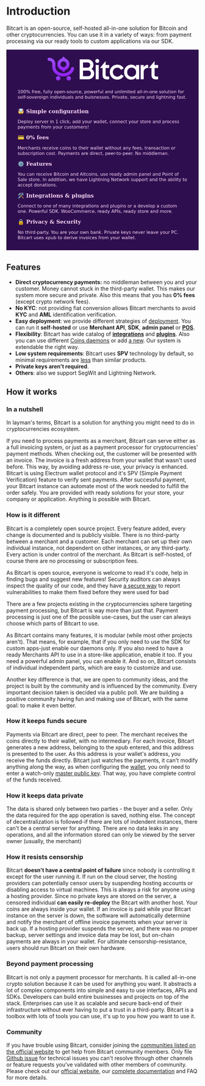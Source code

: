 # Introduction

Bitcart is an open-source, self-hosted all-in-one solution for Bitcoin and other cryptocurrencies. You can use it in a variety of ways: from payment processing via our ready tools to custom applications via our SDK.

![](.gitbook/assets/bitcart-platform-presents.png)

## Features <a href="#features" id="features"></a>

- **Direct cryptocurrency payments:** no middleman between you and your customer. Money cannot stuck in the third-party wallet. This makes our system more secure and private. Also this means that you has **0% fees** (except crypto network fees).
- **No KYC**: not providing fiat conversion allows Bitcart merchants to avoid **KYC** and **AML** identification verification.
- **Easy deployment**: we provide different strategies of [deployment](deployment/README). You can run it **self-hosted** or use **Merchant API**, **SDK**, **admin panel** or [**POS**](guides/store-pos).
- **Flexibility**: Bitcart has wide catalog of **[integrations](integrations/shopify)** and **[plugins](plugins/eth-payments-plugin)**. Also you can use different [Coins daemons](https://bitcart.ai/coins) or add [a new](development/how-to-add-an-altcoin). Our system is extendable the right way.
- **Low system requirements**: Bitcart uses **SPV** technology by default, so minimal requirements are [less](deployment/README) than similar products. 
- **Private keys aren't required**.
- **Others**: also we support SegWit and Lightning Network.

## How it works

### In a nutshell <a href="#in-a-nutshell" id="in-a-nutshell"></a>

In layman's terms, Bitcart is a solution for anything you might need to do in cryptocurrencies ecosystem.

If you need to process payments as a merchant, Bitcart can serve either as a full invoicing system, or just as a payment processor for cryptocurrencies' payment methods. When checking out, the customer will be presented with an invoice. The invoice is a fresh address from your wallet that wasn't used before. This way, by avoiding address re-use, your privacy is enhanced. Bitcart is using Electrum wallet protocol and it's SPV (Simple Payment Verification) feature to verify sent payments. After successful payment, your Bitcart instance can automate most of the work needed to fulfill the order safely. You are provided with ready solutions for your store, your company or application. Anything is possible with Bitcart.
### How is it different

Bitcart is a completely open source project. Every feature added, every change is documented and is publicly visible. There is no third-party between a merchant and a customer. Each merchant can set up their own individual instance, not dependent on other instances, or any third-party. Every action is under control of the merchant. As Bitcart is self-hosted, of course there are no processing or subscription fees.

As Bitcart is open source, everyone is welcome to read it's code, help in finding bugs and suggest new features! Security auditors can always inspect the quality of our code, and they have [a secure way](development/security-disclosures.md) to report vulnerabilities to make them fixed before they were used for bad

There are a few projects existing in the cryptocurrencies sphere targeting payment processing, but Bitcart is way more than just that. Payment processing is just one of the possible use-cases, but the user can always choose which parts of Bitcart to use.

As Bitcart contains many features, it is modular (while most other projects aren't). That means, for example, that if you only need to use the SDK for custom apps-just enable our daemons only. If you also need to have a ready Merchants API to use in a store-like application, enable it too. If you need a powerful admin panel, you can enable it. And so on, Bitcart consists of individual independent parts, which are easy to customize and use.

Another key difference is that, we are open to community ideas, and the project is built by the community and is influenced by the community. Every important decision taken is decided via a public poll. We are building a positive community having fun and making use of Bitcart, with the same goal: to make it even better.

### How it keeps funds secure <a href="#how-it-keeps-funds-secure" id="how-it-keeps-funds-secure"></a>

Payments via Bitcart are direct, peer to peer. The merchant receives the coins directly to their wallet, with no intermediary. For each invoice, Bitcart generates a new address, belonging to the xpub entered, and this address is presented to the user. As this address is your wallet's address, you receive the funds directly. Bitcart just watches the payments, it can't modify anything along the way, as when configuring the [wallet](bitcart-basics/walkthrough.md#wallets), you only need to enter a watch-only [master public key](support-and-community/faq/terminology-faq.md#what-is-an-xpub). That way, you have complete control of the funds received.

### How it keeps data private <a href="#how-it-keeps-data-private" id="how-it-keeps-data-private"></a>

The data is shared only between two parties - the buyer and a seller. Only the data required for the app operation is saved, nothing else. The concept of decentralization is followed-if there are lots of indendent instances, there can't be a central server for anything. There are no data leaks in any operations, and all the information stored can only be viewed by the server owner (usually, the merchant)

### How it resists censorship <a href="#how-it-resists-censorship" id="how-it-resists-censorship"></a>

Bitcart **doesn't have a central point of failure** since nobody is controlling it except for the user running it. If run on the cloud server, the hosting providers can potentially censor users by suspending hosting accounts or disabling access to virtual machines. This is always a risk for anyone using a hosting provider. Since no private keys are stored on the server, a censored individual **can easily re-deploy** the Bitcart with another host. Your coins are always inside your wallet. If an invoice is paid while your Bitcart instance on the server is down, the software will automatically determine and notify the merchant of offline invoice payments when your server is back up. If a hosting provider suspends the server, and there was no proper backup, server settings and invoice data may be lost, but on-chain payments are always in your wallet. For ultimate censorship-resistance, users should run Bitcart on their own hardware.

### Beyond payment processing <a href="#beyond-payment-processing" id="beyond-payment-processing"></a>

Bitcart is not only a payment processor for merchants. It is called all-in-one crypto solution because it can be used for anything you want. It abstracts a lot of complex components into simple and easy to use interfaces, APIs and SDKs. Developers can build entire businesses and projects on top of the stack. Enterprises can use it as scalable and secure back-end of their infrastructure without ever having to put a trust in a third-party. Bitcart is a toolbox with lots of tools you can use, it's up to you how you want to use it.

### Community <a href="#community" id="community"></a>

If you have trouble using Bitcart, consider joining the [communities listed on the official website](https://bitcart.ai/#community) to get help from Bitcart community members. Only file [Github issue](https://github.com/bitcart/bitcart/issues) for technical issues you can't resolve through other channels or feature requests you've validated with other members of community. Please check out our [official website](https://bitcart.ai), our [complete documentation](https://github.com/bitcart/bitcart-docs) and FAQ for more details.